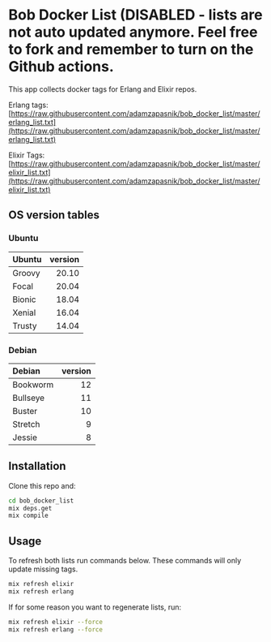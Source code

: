 # Bob Docker List (DISABLED - lists are not auto updated anymore. Feel free to fork and remember to turn on the Github actions.

This app collects docker tags for Erlang and Elixir repos.

Erlang tags:
[https://raw.githubusercontent.com/adamzapasnik/bob_docker_list/master/erlang_list.txt](https://raw.githubusercontent.com/adamzapasnik/bob_docker_list/master/erlang_list.txt)

Elixir Tags:
[https://raw.githubusercontent.com/adamzapasnik/bob_docker_list/master/elixir_list.txt](https://raw.githubusercontent.com/adamzapasnik/bob_docker_list/master/elixir_list.txt)

## OS version tables

### Ubuntu

| Ubuntu | version |
| :----- | ------: |
| Groovy |   20.10 |
| Focal  |   20.04 |
| Bionic |   18.04 |
| Xenial |   16.04 |
| Trusty |   14.04 |

### Debian

| Debian   | version |
| :------- | ------: |
| Bookworm |      12 |
| Bullseye |      11 |
| Buster   |      10 |
| Stretch  |       9 |
| Jessie   |       8 |

## Installation

Clone this repo and:

```sh
cd bob_docker_list
mix deps.get
mix compile
```

## Usage

To refresh both lists run commands below. These commands will only update missing tags.

```sh
mix refresh elixir
mix refresh erlang
```

If for some reason you want to regenerate lists, run:

```sh
mix refresh elixir --force
mix refresh erlang --force
```
